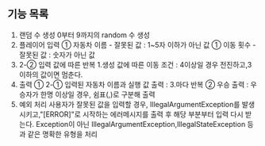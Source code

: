 ## 기능 목록
1. 랜덤 수 생성
	0부터 9까지의 random 수 생성 
2. 플레이어 입력
	① 자동차 이름
		- 잘못된 값 : 1~5자 이하가 아닌 값
	① 이동 횟수
		- 잘못된 값 : 숫자가 아닌 값
3. 2-② 입력 값에 따른 반복
	1.생성 값에 따른 이동
		조건 : 4이상일 경우 전진하고,3 이하의 값이면 멈춘다.
4. 출력
	① 2-① 입력된 자동차 이름과 실행 값 출력 : 3.마다 반복
	② 우승 출력 : 우승자가 한명 이상일 경우, 쉼표(,)로 구분해 출력
5. 예외 처리 
	사용자가 잘못된 값을 입력할 경우, IllegalArgumentException를 발생시키고,"[ERROR]"로 시작하는 에러메시지를 출력 후 
	해당 부분부터 입력 다시 받는다.
	Exception이 아닌 IllegalArgumentException,IllegalStateException 등과 같은 명확한 유형을 처리
